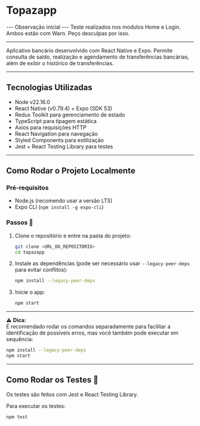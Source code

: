 # Topazapp

--- Observação inicial ---
Teste realizados nos modulos Home e Login. Ambos estão com Warn.
Peço desculpas por isso. 

---

Aplicativo bancário desenvolvido com React Native e Expo. Permite consulta de saldo, realização e agendamento de transferências bancárias, além de exibir o histórico de transferências.

---

## Tecnologias Utilizadas

- Node v22.16.0
- React Native (v0.79.4) + Expo (SDK 53)
- Redux Toolkit para gerenciamento de estado
- TypeScript para tipagem estática
- Axios para requisições HTTP
- React Navigation para navegação
- Styled Components para estilização
- Jest + React Testing Library para testes

---



## Como Rodar o Projeto Localmente

### Pré-requisitos

- Node.js (recomendo usar a versão LTS)
- Expo CLI (`npm install -g expo-cli`)

### Passos 🚧

1. Clone o repositório e entre na pasta do projeto:

   ```bash
   git clone <URL_DO_REPOSITORIO>
   cd topazapp
   ```

2. Instale as dependências (pode ser necessário usar `--legacy-peer-deps` para evitar conflitos):

   ```bash
   npm install --legacy-peer-deps
   ```

3. Inicie o app:
   ```bash
   npm start
   ```

---

⚠️ **Dica:**  
É recomendado rodar os comandos separadamente para facilitar a identificação de possíveis erros, mas você também pode executar em sequência:

```bash
npm install --legacy-peer-deps 
npm start
```

---

## Como Rodar os Testes 🧪

Os testes são feitos com Jest e React Testing Library.

Para executar os testes:

```bash
npm test
```




